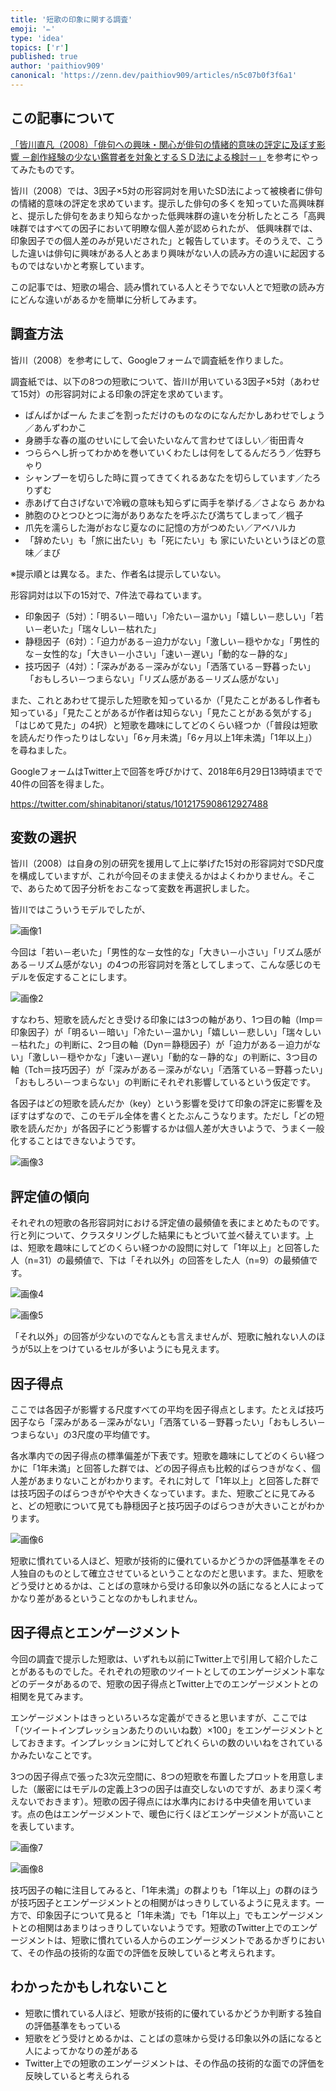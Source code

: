 ```yaml
---
title: '短歌の印象に関する調査'
emoji: '✏️'
type: 'idea'
topics: ['r']
published: true
author: 'paithiov909'
canonical: 'https://zenn.dev/paithiov909/articles/n5c07b0f3f6a1'
---
```


## この記事について

[「皆川直凡（2008）「俳句への興味・関心が俳句の情緒的意味の評定に及ぼす影響 －創作経験の少ない鑑賞者を対象とするＳＤ法による検討－」](http://www.naruto-u.ac.jp/journal/info-edu/j05010.pdf)を参考にやってみたものです。

皆川（2008）では、3因子×5対の形容詞対を用いたSD法によって被検者に俳句の情緒的意味の評定を求めています。提示した俳句の多くを知っていた高興味群と、提示した俳句をあまり知らなかった低興味群の違いを分析したところ「高興味群ではすべての因子において明瞭な個人差が認められたが、 低興味群では、印象因子での個人差のみが見いだされた」と報告しています。そのうえで、こうした違いは俳句に興味がある人とあまり興味がない人の読み方の違いに起因するものではないかと考察しています。

この記事では、短歌の場合、読み慣れている人とそうでない人とで短歌の読み方にどんな違いがあるかを簡単に分析してみます。

## 調査方法

皆川（2008）を参考にして、Googleフォームで調査紙を作りました。

調査紙では、以下の8つの短歌について、皆川が用いている3因子×5対（あわせて15対）の形容詞対による印象の評定を求めています。

* ぱんぱかぱーん たまごを割っただけのものなのになんだかしあわせでしょう ／あんずわかこ
* 身勝手な春の嵐のせいにして会いたいなんて言わせてほしい／街田青々
* つららへし折ってわかめを巻いていくわたしは何をしてるんだろう／佐野ちゃり
* シャンプーを切らした時に買ってきてくれるあなたを切らしています／たろりずむ
* 赤あげて白さげないで冷戦の意味も知らずに両手を挙げる／さよなら あかね
* 肺胞のひとつひとつに海がありあなたを呼ぶたび満ちてしまって／楓子
* 爪先を濡らした海がおなじ夏なのに記憶の方がつめたい／アベハルカ
* 「辞めたい」も「旅に出たい」も「死にたい」も 家にいたいというほどの意味／まび

※提示順とは異なる。また、作者名は提示していない。

形容詞対は以下の15対で、7件法で尋ねています。

* 印象因子（5対）：「明るい－暗い」「冷たい－温かい」「嬉しい－悲しい」「若い－老いた」「瑞々しい－枯れた」
* 静穏因子（6対）：「迫力がある－迫力がない」「激しい－穏やかな」「男性的な－女性的な」「大きい－小さい」「速い－遅い」「動的な－静的な」
* 技巧因子（4対）：「深みがある－深みがない」「洒落ている－野暮ったい」「おもしろい－つまらない」「リズム感がある－リズム感がない」

また、これとあわせて提示した短歌を知っているか（「見たことがあるし作者も知っている」「見たことがあるが作者は知らない」「見たことがある気がする」「はじめて見た」の4択）と短歌を趣味にしてどのくらい経つか（「普段は短歌を読んだり作ったりはしない」「6ヶ月未満」「6ヶ月以上1年未満」「1年以上」）を尋ねました。

GoogleフォームはTwitter上で回答を呼びかけて、2018年6月29日13時頃までで40件の回答を得ました。

https://twitter.com/shinabitanori/status/1012175908612927488

## 変数の選択

皆川（2008）は自身の別の研究を援用して上に挙げた15対の形容詞対でSD尺度を構成していますが、これが今回そのまま使えるかはよくわかりません。そこで、あらためて因子分析をおこなって変数を再選択しました。

皆川ではこういうモデルでしたが、

![&#x753B;&#x50CF;1](https://d2l930y2yx77uc.cloudfront.net/production/uploads/images/6990962/picture_pc_4f32424796ed6e5a8e51d4657baf33c9.jpg)

今回は「若い－老いた」「男性的な－女性的な」「大きい－小さい」「リズム感がある－リズム感がない」の4つの形容詞対を落としてしまって、こんな感じのモデルを仮定することにします。

![&#x753B;&#x50CF;2](https://d2l930y2yx77uc.cloudfront.net/production/uploads/images/6991070/picture_pc_fd2224414eacfc62143bf0c01cbf7c2b.jpg)

すなわち、短歌を読んだとき受ける印象には3つの軸があり、1つ目の軸（Imp＝印象因子）が「明るい－暗い」「冷たい－温かい」「嬉しい－悲しい」「瑞々しい－枯れた」の判断に、2つ目の軸（Dyn＝静穏因子）が「迫力がある－迫力がない」「激しい－穏やかな」「速い－遅い」「動的な－静的な」の判断に、3つ目の軸（Tch＝技巧因子）が「深みがある－深みがない」「洒落ている－野暮ったい」「おもしろい－つまらない」の判断にそれぞれ影響しているという仮定です。

各因子はどの短歌を読んだか（key）という影響を受けて印象の評定に影響を及ぼすはずなので、このモデル全体を書くとたぶんこうなります。ただし「どの短歌を読んだか」が各因子にどう影響するかは個人差が大きいようで、うまく一般化することはできないようです。

![&#x753B;&#x50CF;3](https://d2l930y2yx77uc.cloudfront.net/production/uploads/images/6991229/picture_pc_463ac948b5d46502948f93354633b175.jpg)

## 評定値の傾向

それぞれの短歌の各形容詞対における評定値の最頻値を表にまとめたものです。行と列について、クラスタリングした結果にもとづいて並べ替えています。上は、短歌を趣味にしてどのくらい経つかの設問に対して「1年以上」と回答した人（n=31）の最頻値で、下は「それ以外」の回答をした人（n=9）の最頻値です。

![&#x753B;&#x50CF;4](https://d2l930y2yx77uc.cloudfront.net/production/uploads/images/6991461/picture_pc_ed30c4982b8efe0c13f9853316805573.jpg)

![&#x753B;&#x50CF;5](https://d2l930y2yx77uc.cloudfront.net/production/uploads/images/6991464/picture_pc_5377659e2046b2ebd5e12dfc4b028d7f.jpg)

「それ以外」の回答が少ないのでなんとも言えませんが、短歌に触れない人のほうが5以上をつけているセルが多いようにも見えます。

## 因子得点

ここでは各因子が影響する尺度すべての平均を因子得点とします。たとえば技巧因子なら「深みがある－深みがない」「洒落ている－野暮ったい」「おもしろい－つまらない」の3尺度の平均値です。

各水準内での因子得点の標準偏差が下表です。短歌を趣味にしてどのくらい経つかに「1年未満」と回答した群では、どの因子得点も比較的ばらつきがなく、個人差があまりないことがわかります。それに対して「1年以上」と回答した群では技巧因子のばらつきがやや大きくなっています。また、短歌ごとに見てみると、どの短歌について見ても静穏因子と技巧因子のばらつきが大きいことがわかります。

![&#x753B;&#x50CF;6](https://d2l930y2yx77uc.cloudfront.net/production/uploads/images/6992604/picture_pc_9b23a48877bd0bcea5f11cc6aee2abed.jpg)

短歌に慣れている人ほど、短歌が技術的に優れているかどうかの評価基準をその人独自のものとして確立させているということなのだと思います。また、短歌をどう受けとめるかは、ことばの意味から受ける印象以外の話になると人によってかなり差があるということなのかもしれません。

## 因子得点とエンゲージメント

今回の調査で提示した短歌は、いずれも以前にTwitter上で引用して紹介したことがあるものでした。それぞれの短歌のツイートとしてのエンゲージメント率などのデータがあるので、短歌の因子得点とTwitter上でのエンゲージメントとの相関を見てみます。

エンゲージメントはきっといろいろな定義ができると思いますが、ここでは「（ツイートインプレッションあたりのいいね数）×100」をエンゲージメントとしておきます。インプレッションに対してどれくらいの数のいいねをされているかみたいなことです。

3つの因子得点で張った3次元空間に、8つの短歌を布置したプロットを用意しました（厳密にはモデルの定義上3つの因子は直交しないのですが、あまり深く考えないでおきます）。短歌の因子得点には水準内における中央値を用いています。点の色はエンゲージメントで、暖色に行くほどエンゲージメントが高いことを表しています。

![&#x753B;&#x50CF;7](https://d2l930y2yx77uc.cloudfront.net/production/uploads/images/6992877/picture_pc_6721f605b3a599810f495579476a4e9e.jpg)

![&#x753B;&#x50CF;8](https://d2l930y2yx77uc.cloudfront.net/production/uploads/images/6992967/picture_pc_5a5792712f30267cf92bca2e26a65185.jpg)

技巧因子の軸に注目してみると、「1年未満」の群よりも「1年以上」の群のほうが技巧因子とエンゲージメントとの相関がはっきりしているように見えます。一方で、印象因子について見ると「1年未満」でも「1年以上」でもエンゲージメントとの相関はあまりはっきりしていないようです。短歌のTwitter上でのエンゲージメントは、短歌に慣れている人からのエンゲージメントであるかぎりにおいて、その作品の技術的な面での評価を反映していると考えられます。

## わかったかもしれないこと

* 短歌に慣れている人ほど、短歌が技術的に優れているかどうか判断する独自の評価基準をもっている
* 短歌をどう受けとめるかは、ことばの意味から受ける印象以外の話になると人によってかなりの差がある
* Twitter上での短歌のエンゲージメントは、その作品の技術的な面での評価を反映していると考えられる

